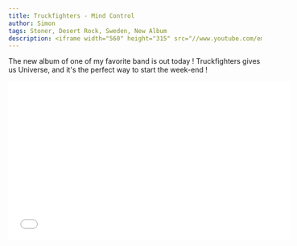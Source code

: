 ```yaml
---
title: Truckfighters - Mind Control
author: Simon
tags: Stoner, Desert Rock, Sweden, New Album
description: <iframe width="560" height="315" src="//www.youtube.com/embed/MNi8E-ytbvs" frameborder="0" allowfullscreen></iframe>
---
```


The new album of one of my favorite band is out today ! Truckfighters gives us Universe, and it's the perfect way to start the week-end !


<iframe width="560" height="315" src="//www.youtube.com/embed/MNi8E-ytbvs" frameborder="0" allowfullscreen></iframe>
